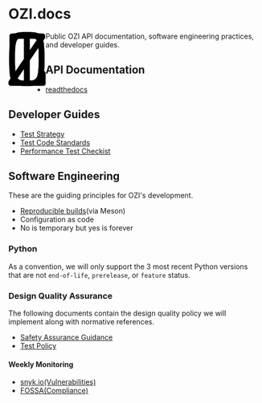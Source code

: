 # OZI.docs

<img src="assets/ozi_logo_master.png" alt="isolated" width="74" align="left"/>
Public OZI API documentation, software engineering practices, and developer guides.

## API Documentation

* [readthedocs](https://example.com)

## Developer Guides

* [Test Strategy](policy/test-strategy.md)
* [Test Code Standards](policy/test-code-standards.md)
* [Performance Test Checkist](policy/performance-test-checklist.md)

## Software Engineering

These are the guiding principles for OZI's development.
* [Reproducible builds](https://reproducible-builds.org/)(via Meson)
* Configuration as code
* No is temporary but yes is forever

### Python

As a convention, we will only support the 3 most recent Python versions that are not `end-of-life`, `prerelease`, or `feature` status.

### Design Quality Assurance

The following documents contain the design quality policy we will implement along with normative references.

* [Safety Assurance Guidance](policy/safety-assurance-guidance.md)
* [Test Policy](policy/test-policy.md)

#### Weekly Monitoring

* [snyk.io(Vulnerabilities)](https://app.snyk.io/org/rjdbcm/project/85aad859-3b4b-44de-94ff-8ced0373513a)
* [FOSSA(Compliance)](https://app.fossa.com/projects/git%2Bgithub.com%2Frjdbcm%2Fozi)
